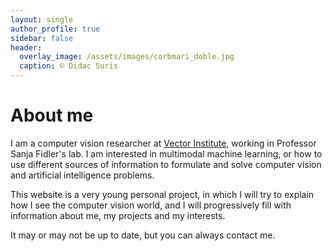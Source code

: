```yaml
---
layout: single
author_profile: true
sidebar: false
header:
  overlay_image: /assets/images/corbmari_doble.jpg
  caption: © Didac Suris
---
```

<h1>About me</h1>
<p>
  I am a computer vision researcher at <a href="https://vectorinstitute.ai/">Vector Institute</a>, working in 
Professor Sanja Fidler's lab. I am interested in multimodal machine learning, or how to use different sources
of information to formulate and solve computer vision and artificial intelligence problems.
</p>
<p>
  This website is a very young personal project, in which I will try to explain how I see the computer vision
  world, and I will progressively fill with information about me, my projects and my interests.
</p>

<p>
  It may or may not be up to date, but you can always contact me.
</p>
